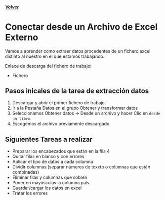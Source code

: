 ##### [Volver](/Curso-de-Herramientas-analiticas-para-auditoria-I/pages/Indice_curso.md)
<script src="https://kit.fontawesome.com/065728df02.js" crossorigin="anonymous"></script>

# Conectar desde un Archivo de Excel Externo
 
Vamos a aprender como extraer datos procedentes de un fichero excel distinto al nuestro en el que estamos trabajando.

Enlace de descarga del fichero de trabajo:  

* Fichero <a href="/Curso-de-Herramientas-analiticas-para-auditoria-I/downloads/4.Ventas_Pedidos.xlsx"><i class="fas fa-file-excel"></i> </a>


## Pasos inicales de la tarea de extracción datos 

1. Descargar y abrir el primer fichero de trabajo.
2. Ir a la Pestaña Datos en el grupo Obtener y transformar datos
3. Seleccionamos Obtener datos -> Desde un archivo y hacer Clic en  `desde un libro`.
4. Escogemos el archivo previamente descargado.

## Siguientes Tareas a realizar

* Preparar los encabezados que están en la fila 4
* Quitar filas en blanco y con errores
* Aplicar el tipo de datos a cada columna
* Dividir columnas (separar números de texxto o columnas que están combinadas)
* Eliminar filas y columnas que sobren
* Poner en mayúsculas la columna país
* Guardar/cargar los datos en excel
* Tratar los errores



